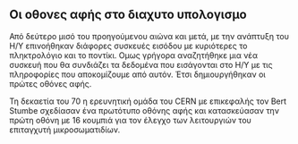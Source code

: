 ## Οι οθονες αφής στο διαχυτο υπολογισμο


Από δεύτερο μισό του προηγούμενου αιώνα και μετά, με την ανάπτυξη του Η/Υ επινοήθηκαν διάφορες συσκευές εισόδου με κυριότερες το πληκτρολόγιο και το ποντίκι. Ομως γρήγορα αναζητήθηκε μια νέα συσκευή που θα συνδιάζει τα δεδομένα που εισάγονται στο Η/Υ με τις πληροφορίες που αποκομίζουμε από αυτόν. Έτσι δημιουργήθηκαν οι πρώτες οθόνες αφής.

Τη δεκαετία του 70 η ερευνητική ομάδα του CERN με επικεφαλής τον Bert Stumbe σχεδίασαν ένα πρωτότυπο οθόνης αφής και κατασκεύασαν την πρώτη οθόνη με 16 κουμπιά για τον έλεγχο των λειτουργιών του επιταγχυτή μικροσωματιδίων.
